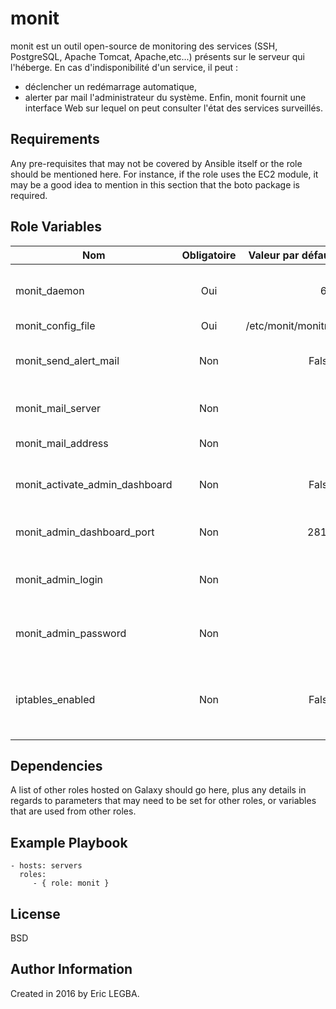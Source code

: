 monit
=========

monit est un outil open-source de monitoring des services (SSH, PostgreSQL, Apache Tomcat, Apache,etc...) présents sur le serveur qui l'héberge. 
En cas d'indisponibilité d'un service, il peut :
  - déclencher un redémarrage automatique,
  - alerter par mail l'administrateur du système.
Enfin, monit fournit une interface Web sur lequel on peut consulter l'état des services surveillés.

Requirements
------------

Any pre-requisites that may not be covered by Ansible itself or the role should be mentioned here. For instance, if the role uses the EC2 module, it may be a good idea to mention in this section that the boto package is required.

Role Variables
--------------

| Nom	        | Obligatoire	| Valeur par défaut  | Valeur utilisée	| Description|
| ------------- |:-------------:| ------------------:|:--------:|:-----------|
|monit_daemon| Oui|60|60|Monit effectue la vérification des services toutes les 60 secondes.Cette variable indique l'intervalle régulier de temps pour chaque vérification.|
|monit_config_file|Oui|/etc/monit/monitrc|/etc/monit/monitrc|Fichier de configuration.|
|monit_send_alert_mail|Non|False|True|Si `True`, monit envoie un mail d'alerte en cas de panne d'un service. Si `False`, monit n'envoie pas de mail d'alerte à l'administrateur du système.|
|monit_mail_server|Non|-|localhost|Adresse du serveur de mail que monit utilisera pour envoyer les mails d'alerte à l'administrateur du système.|
|monit_mail_address|Non|-|-|Adresse mail à laquelle monit envoyera les mails d'alerte.|
|monit_activate_admin_dashboard|Non|False|True|Si `True`, monit active l'interface d'admin sur lequel on peut suivre les services qui sont surveillés. Si `False`, monit n'active pas l'interface d'admin.|
|monit_admin_dashboard_port|Non|2812|2812|Port d'écoute de l'interface d'admin de monit. À renseigner si `monit_activate_admin_dashboard`=`True`.|
|monit_admin_login|Non|-|-|Login à saisir pour se connecter à l'interface d'admin de monit. À renseigner si `monit_activate_admin_dashboard`=`True`.|
|monit_admin_password|Non|-|-|Mot de passe à saisir pour se connecter à l'interface d'admin de monit. À renseigner si `monit_activate_admin_dashboard`=`True`.|
|iptables_enabled|Non|False|True|Si `True` et `monit_activate_admin_dashboard`=`True`, une tâche ouvre le port `monit_admin_dashboard_port` via iptables. À renseigner si `monit_activate_admin_dashboard`=`True`.|

Dependencies
------------

A list of other roles hosted on Galaxy should go here, plus any details in regards to parameters that may need to be set for other roles, or variables that are used from other roles.

Example Playbook
----------------

    - hosts: servers
      roles:
         - { role: monit }

License
-------

BSD

Author Information
------------------

Created in 2016 by Eric LEGBA.
